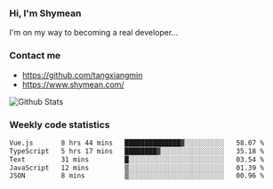 ### Hi, I'm Shymean

I'm on my way to becoming a real developer...

### Contact me

- <https://github.com/tangxiangmin>
- <https://www.shymean.com/>

![Github Stats](https://github-readme-stats.vercel.app/api?username=tangxiangmin&show_icons=true&theme=dark)


###  Weekly code statistics

<!--START_SECTION:waka-->

```txt
Vue.js       8 hrs 44 mins   ██████████████▓░░░░░░░░░░   58.07 %
TypeScript   5 hrs 17 mins   ████████▓░░░░░░░░░░░░░░░░   35.18 %
Text         31 mins         █░░░░░░░░░░░░░░░░░░░░░░░░   03.54 %
JavaScript   12 mins         ▒░░░░░░░░░░░░░░░░░░░░░░░░   01.39 %
JSON         8 mins          ▒░░░░░░░░░░░░░░░░░░░░░░░░   00.96 %
```

<!--END_SECTION:waka-->